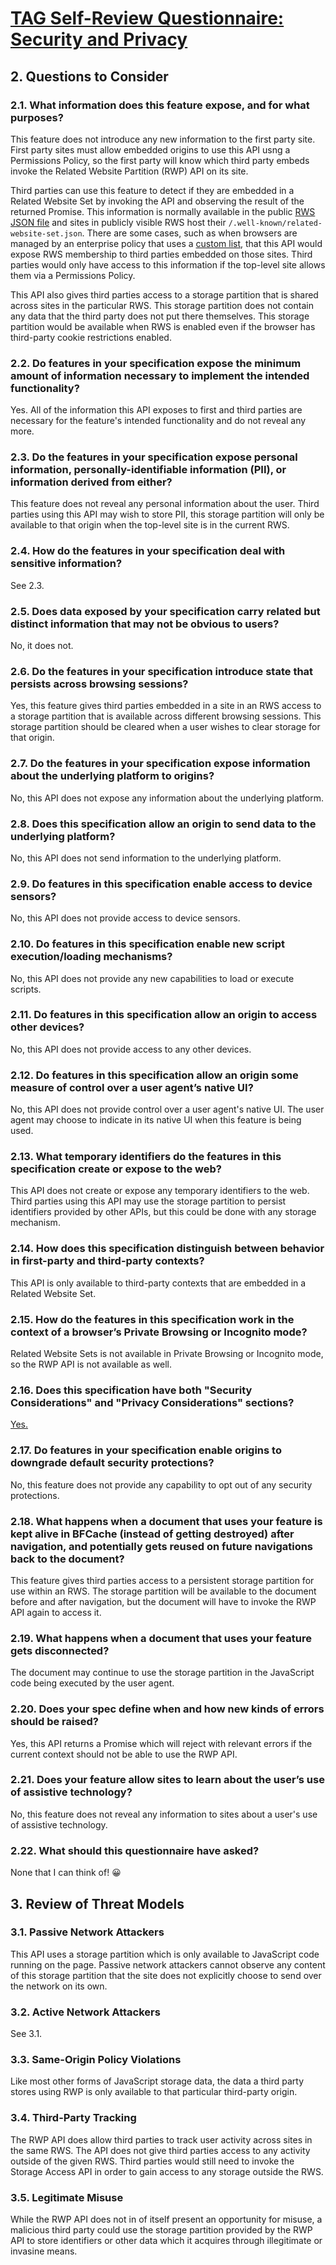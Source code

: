 # [TAG Self-Review Questionnaire: Security and Privacy](https://w3ctag.github.io/security-questionnaire/)

## 2. Questions to Consider

### 2.1. What information does this feature expose, and for what purposes?

This feature does not introduce any new information to the first party site.
First party sites must allow embedded origins to use this API usng a Permissions Policy, so the first party will know which third party embeds invoke the Related Website Partition (RWP) API on its site.

Third parties can use this feature to detect if they are embedded in a Related Website Set by invoking the API and observing the result of the returned Promise.
This information is normally available in the public [RWS JSON file](https://github.com/GoogleChrome/related-website-sets/blob/main/related_website_sets.JSON) and sites in publicly visible RWS host their `/.well-known/related-website-set.json`.
There are some cases, such as when browsers are managed by an enterprise policy that uses a [custom list](https://chromeenterprise.google/policies/#RelatedWebsiteSetsOverrides), that this API would expose RWS membership to third parties embedded on those sites.
Third parties would only have access to this information if the top-level site allows them via a Permissions Policy.

This API also gives third parties access to a storage partition that is shared across sites in the particular RWS.
This storage partition does not contain any data that the third party does not put there themselves.
This storage partition would be available when RWS is enabled even if the browser has third-party cookie restrictions enabled.

### 2.2. Do features in your specification expose the minimum amount of information necessary to implement the intended functionality?

Yes.
All of the information this API exposes to first and third parties are necessary for the feature's intended functionality and do not reveal any more.

### 2.3. Do the features in your specification expose personal information, personally-identifiable information (PII), or information derived from either?

This feature does not reveal any personal information about the user.
Third parties using this API may wish to store PII, this storage partition will only be available to that origin when the top-level site is in the current RWS.

### 2.4. How do the features in your specification deal with sensitive information?

See 2.3.

### 2.5. Does data exposed by your specification carry related but distinct information that may not be obvious to users?

No, it does not.

### 2.6. Do the features in your specification introduce state that persists across browsing sessions?

Yes, this feature gives third parties embedded in a site in an RWS access to a storage partition that is available across different browsing sessions.
This storage partition should be cleared when a user wishes to clear storage for that origin.

### 2.7. Do the features in your specification expose information about the underlying platform to origins?

No, this API does not expose any information about the underlying platform.

### 2.8. Does this specification allow an origin to send data to the underlying platform?

No, this API does not send information to the underlying platform.

### 2.9. Do features in this specification enable access to device sensors?

No, this API does not provide access to device sensors.

### 2.10. Do features in this specification enable new script execution/loading mechanisms?

No, this API does not provide any new capabilities to load or execute scripts.

### 2.11. Do features in this specification allow an origin to access other devices?

No, this API does not provide access to any other devices.

### 2.12. Do features in this specification allow an origin some measure of control over a user agent’s native UI?

No, this API does not provide control over a user agent's native UI.
The user agent may choose to indicate in its native UI when this feature is being used.

### 2.13. What temporary identifiers do the features in this specification create or expose to the web?

This API does not create or expose any temporary identifiers to the web.
Third parties using this API may use the storage partition to persist identifiers provided by other APIs, but this could be done with any storage mechanism.

### 2.14. How does this specification distinguish between behavior in first-party and third-party contexts?

This API is only available to third-party contexts that are embedded in a Related Website Set.

### 2.15. How do the features in this specification work in the context of a browser’s Private Browsing or Incognito mode?

Related Website Sets is not available in Private Browsing or Incognito mode, so the RWP API is not available as well.

### 2.16. Does this specification have both "Security Considerations" and "Privacy Considerations" sections?

[Yes.](https://github.com/explainers-by-googlers/related-website-partition-api#privacy-and-security-considerations)

### 2.17. Do features in your specification enable origins to downgrade default security protections?

No, this feature does not provide any capability to opt out of any security protections.

### 2.18. What happens when a document that uses your feature is kept alive in BFCache (instead of getting destroyed) after navigation, and potentially gets reused on future navigations back to the document?

This feature gives third parties access to a persistent storage partition for use within an RWS.
The storage partition will be available to the document before and after navigation, but the document will have to invoke the RWP API again to access it.

### 2.19. What happens when a document that uses your feature gets disconnected?

The document may continue to use the storage partition in the JavaScript code being executed by the user agent.

### 2.20. Does your spec define when and how new kinds of errors should be raised?

Yes, this API returns a Promise which will reject with relevant errors if the current context should not be able to use the RWP API.

### 2.21. Does your feature allow sites to learn about the user’s use of assistive technology?

No, this feature does not reveal any information to sites about a user's use of assistive technology.

### 2.22. What should this questionnaire have asked?

None that I can think of! 😀

## 3. Review of Threat Models

### 3.1. Passive Network Attackers

This API uses a storage partition which is only available to JavaScript code running on the page.
Passive network attackers cannot observe any content of this storage partition that the site does not explicitly choose to send over the network on its own.

### 3.2. Active Network Attackers

See 3.1.

### 3.3. Same-Origin Policy Violations

Like most other forms of JavaScript storage data, the data a third party stores using RWP is only available to that particular third-party origin.

### 3.4. Third-Party Tracking

The RWP API does allow third parties to track user activity across sites in the same RWS.
The API does not give third parties access to any activity outside of the given RWS.
Third parties would still need to invoke the Storage Access API in order to gain access to any storage outside the RWS.

### 3.5. Legitimate Misuse

While the RWP API does not in of itself present an opportunity for misuse, a malicious third party could use the storage partition provided by the RWP API to store identifiers or other data which it acquires through illegitimate or invasine means.
